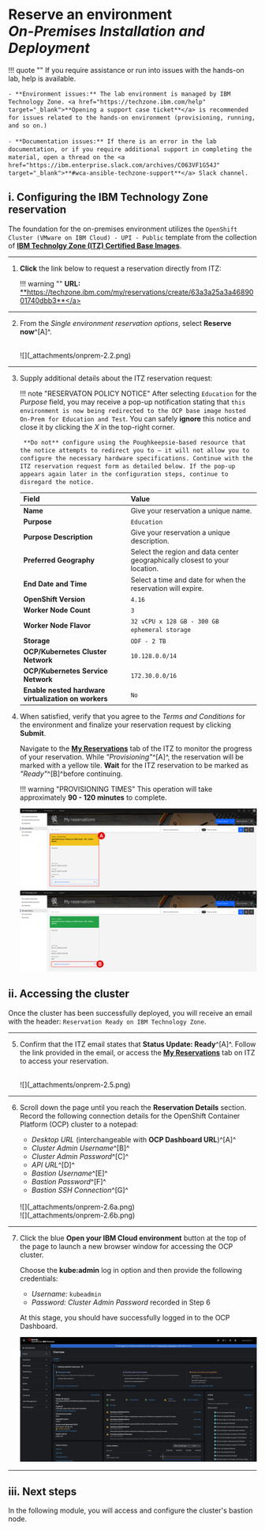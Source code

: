 # **Reserve an environment**</br>*On-Premises Installation and Deployment*

!!! quote ""
    If you require assistance or run into issues with the hands-on lab, help is available.

    - **Environment issues:** The lab environment is managed by IBM Technology Zone. <a href="https://techzone.ibm.com/help" target="_blank">**Opening a support case ticket**</a> is recommended for issues related to the hands-on environment (provisioning, running, and so on.)

    - **Documentation issues:** If there is an error in the lab documentation, or if you require additional support in completing the material, open a thread on the <a href="https://ibm.enterprise.slack.com/archives/C063VF1G54J" target="_blank">**#wca-ansible-techzone-support**</a> Slack channel.

## **i. Configuring the IBM Technology Zone reservation**

The foundation for the on-premises environment utilizes the `OpenShift Cluster (VMware on IBM Cloud) - UPI - Public` template from the collection of <a href="https://techzone.ibm.com/collection/tech-zone-certified-base-images/journey-vmware-on-ibm-cloud-environments" target="_blank">**IBM Technolgy Zone (ITZ) Certified Base Images**</a>.

---

1. **Click** the link below to request a reservation directly from ITZ:

    !!! warning ""
        **URL:** <a href="https://techzone.ibm.com/my/reservations/create/63a3a25a3a4689001740dbb3" target="_blank">**https://techzone.ibm.com/my/reservations/create/63a3a25a3a4689001740dbb3**</a>

---

2. From the *Single environment reservation options*, select **Reserve now**^[A]^.

    </br>
    ![](_attachments/onprem-2.2.png)

---

3. Supply additional details about the ITZ reservation request:

    !!! note "RESERVATON POLICY NOTICE"
        After selecting `Education` for the *Purpose* field, you may receive a pop-up notification stating that `this environment is now being redirected to the OCP base image hosted On-Prem for Education and Test`. You can safely **ignore** this notice and close it by clicking the *X* in the top-right corner.
        
        **Do not** configure using the Poughkeepsie-based resource that the notice attempts to redirect you to — it will not allow you to configure the necessary hardware specifications. Continue with the ITZ reservation request form as detailed below. If the pop-up appears again later in the configuration steps, continue to disregard the notice.

    | Field                                                | Value                                                                                                                         |
    | ---------------------------------------------------- | ----------------------------------------------------------------------------------------------------------------------------- |
    | **Name**                                             | Give your reservation a unique name.                                                                                          |
    | **Purpose**                                          | `Education`                                                                                                                   |
    | **Purpose Description**                              | Give your reservation a unique description.                                                                                   |
    | **Preferred Geography**                              | Select the region and data center geographically closest to your location.                                                    |
    | **End Date and Time**                                | Select a time and date for when the reservation will expire.                                                                  |
    | **OpenShift Version**                                | `4.16`                                                                                                                        |
    | **Worker Node Count**                                | `3`                                                                                                                           |
    | **Worker Node Flavor**                               | `32 vCPU x 128 GB - 300 GB ephemeral storage`                                                                                 |
    | **Storage**                                          | `ODF - 2 TB`                                                                                                                  |
    | **OCP/Kubernetes Cluster Network**                   | `10.128.0.0/14`                                                                                                               |
    | **OCP/Kubernetes Service Network**                   | `172.30.0.0/16`                                                                                                               |
    | **Enable nested hardware virtualization on workers** | `No`                                                                                                                          |

4. When satisfied, verify that you agree to the *Terms and Conditions* for the environment and finalize your reservation request by clicking **Submit**.

    Navigate to the **<a href="https://techzone.ibm.com/my/reservations" target="_blank">My Reservations</a>** tab of the ITZ to monitor the progress of your reservation. While *"Provisioning"*^[A]^, the reservation will be marked with a yellow tile. **Wait** for the ITZ reservation to be marked as *"Ready"*^[B]^before continuing.

    !!! warning "PROVISIONING TIMES"
        This operation will take approximately **90 - 120 minutes** to complete.
        
    ![](_attachments/onprem-2.4a.png)
    </br>
    ![](_attachments/onprem-2.4b.png)


## **ii. Accessing the cluster**

Once the cluster has been successfully deployed, you will receive an email with the header: `Reservation Ready on IBM Technology Zone`. 

---

5. Confirm that the ITZ email states that **Status Update: Ready**^[A]^. Follow the link provided in the email, or access the **<a href="https://techzone.ibm.com/my/reservations" target="_blank">My Reservations</a>** tab on ITZ to access your reservation.

    </br>
    ![](_attachments/onprem-2.5.png)

---

6. Scroll down the page until you reach the **Reservation Details** section. Record the following connection details for the OpenShift Container Platform (OCP) cluster to a notepad:

    - *Desktop URL* (interchangeable with **OCP Dashboard URL**)^[A]^
    - *Cluster Admin Username*^[B]^
    - *Cluster Admin Password*^[C]^
    - *API URL*^[D]^
    - *Bastion Username*^[E]^
    - *Bastion Password*^[F]^
    - *Bastion SSH Connection*^[G]^

    </br>
    ![](_attachments/onprem-2.6a.png)
    </br>
    ![](_attachments/onprem-2.6b.png)

---

7. Click the blue **Open your IBM Cloud environment** button at the top of the page to launch a new browser window for accessing the OCP cluster.

    Choose the **kube:admin** log in option and then provide the following credentials:

    - *Username:* `kubeadmin`
    - *Password:* *Cluster Admin Password* recorded in Step 6

    At this stage, you should have successfully logged in to the OCP Dashboard.

    ![](_attachments/onprem-2.7.png)
---

## **iii. Next steps**

In the following module, you will access and configure the cluster's bastion node.